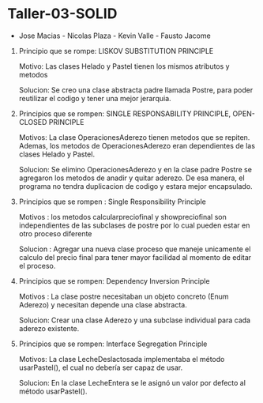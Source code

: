 # Taller-03-SOLID
- Jose Macias - Nicolas Plaza - Kevin Valle - Fausto Jacome
1. Principio que se rompe: LISKOV SUBSTITUTION PRINCIPLE
   
   Motivo: Las clases Helado y Pastel tienen los mismos atributos y metodos
   
   Solucion: Se creo una clase abstracta padre llamada Postre, para poder reutilizar el codigo y tener una mejor jerarquia.
   
   
2. Principios que se rompen: SINGLE RESPONSABILITY PRINCIPLE, OPEN-CLOSED PRINCIPLE
   
   Motivos: La clase OperacionesAderezo tienen metodos que se repiten. Ademas, los metodos de OperacionesAderezo eran dependientes de las clases Helado y Pastel.
   
   Solucion: Se elimino OperacionesAderezo y en la clase padre Postre se agregaron los metodos de anadir y quitar aderezo. De esa manera, el programa no tendra duplicacion de  codigo y estara mejor encapsulado.
   

3. Principios que se rompen : Single Responsibility Principle
   
   Motivos : los metodos calcularpreciofinal y showpreciofinal son independientes de las subclases de postre por lo cual pueden estar en otro proceso diferente
   
   Solucion : Agregar una nueva clase proceso que maneje unicamente el calculo del precio final para tener mayor facilidad al momento de editar el proceso.


4. Principios que se rompen: Dependency Inversion Principle 
   
   Motivos : La clase postre necesitaban un objeto concreto (Enum Aderezo) y necesitan depende una clase abstracta.
   
   Solucion: Crear una clase Aderezo y una subclase individual para cada aderezo existente.
   
   
5. Principios que se rompen: Interface Segregation Principle
      
      Motivos: La clase LecheDeslactosada implementaba el método usarPastel(), el cual no debería ser capaz de usar.
      
      Solucion: En la clase LecheEntera se le asignó un valor por defecto al método usarPastel().
